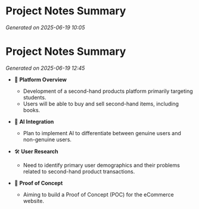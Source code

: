 # Project Notes Summary

*Generated on 2025-06-19 10:05*

# Project Notes Summary

*Generated on 2025-06-19 12:45*

- 📌 **Platform Overview**
  - Development of a second-hand products platform primarily targeting students.
  - Users will be able to buy and sell second-hand items, including books.

- 🤖 **AI Integration**
  - Plan to implement AI to differentiate between genuine users and non-genuine users.

- 🛠️ **User Research**
  - Need to identify primary user demographics and their problems related to second-hand product transactions.

- 🚀 **Proof of Concept**
  - Aiming to build a Proof of Concept (POC) for the eCommerce website.
